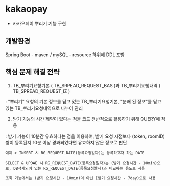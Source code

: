 # kakaopay
- 카카오페이 뿌리기 기능 구현

## 개발환경
Spring Boot - maven / mySQL - resource 하위에 DDL 포함

## 핵심 문제 해결 전략
1. TB_뿌리기요청기본 ( TB_SRPEAD_REQUEST_BAS )과 TB_뿌리기요청내역 ( TB_SPREAD_REQUEST_IZ )

: "뿌리기" 요청의 기본 정보를 담고 있는 TB_뿌리기요청기본, "분배 된 정보"를 담고 있는 TB_뿌리기요청내역으로 나누어 관리

2. 받기 기능의 시간 제약이 있다는 점을 코드 전반적으로 활용하기 위해 QUERY에 적용

: 받기 기능이 10분간 유효하다는 점을 이용하여, 받기 요청 시점보다 (token, roomID)쌍이 등록된지 10분 이상 경과되었다면 유효하지 않은 정보로 판단

    예제 > INSERT 시 RG_REQUEST_DATE(등록요청일자)는 등록하고자 하는 DATE
  
    SELECT & UPDAE 시 RG_REQUEST_DATE(등록요청일자)는 (받기 요청시간 - 10min)으로, DB적재되어 있는 RG_REQUEST_DATE(등록요청일자)과 비교하는 용도로 사용
        
    조회 기능에서는 (받기 요청시간 - 10min)이 아닌 (받기 요청시간 - 7day)으로 사용
